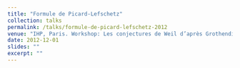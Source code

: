 ```yaml
---
title: "Formule de Picard-Lefschetz"
collection: talks
permalink: /talks/formule-de-picard-lefschetz-2012
venue: "IHP, Paris. Workshop: Les conjectures de Weil d’après Grothendieck et Deligne"
date: 2012-12-01
slides: ""
excerpt: ""
---
```

